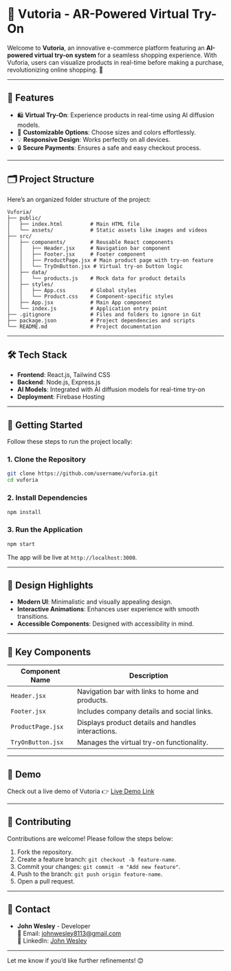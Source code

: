 # 📸 Vutoria - AR-Powered Virtual Try-On

Welcome to **Vutoria**, an innovative e-commerce platform featuring an **AI-powered virtual try-on system** for a seamless shopping experience. With Vuforia, users can visualize products in real-time before making a purchase, revolutionizing online shopping. 🚀

---

## 🌟 Features

- 🛍 **Virtual Try-On**: Experience products in real-time using AI diffusion models.
- 🎨 **Customizable Options**: Choose sizes and colors effortlessly.
- 💡 **Responsive Design**: Works perfectly on all devices.
- 🔒 **Secure Payments**: Ensures a safe and easy checkout process.

---

## 🗂 Project Structure

Here’s an organized folder structure of the project:

```plaintext
Vuforia/
├── public/
│   ├── index.html         # Main HTML file
│   └── assets/            # Static assets like images and videos
├── src/
│   ├── components/        # Reusable React components
│   │   ├── Header.jsx     # Navigation bar component
│   │   ├── Footer.jsx     # Footer component
│   │   ├── ProductPage.jsx # Main product page with try-on feature
│   │   └── TryOnButton.jsx # Virtual try-on button logic
│   ├── data/
│   │   └── products.js    # Mock data for product details
│   ├── styles/
│   │   ├── App.css        # Global styles
│   │   └── Product.css    # Component-specific styles
│   ├── App.jsx            # Main App component
│   └── index.js           # Application entry point
├── .gitignore             # Files and folders to ignore in Git
├── package.json           # Project dependencies and scripts
└── README.md              # Project documentation
```

---

## 🛠️ Tech Stack

- **Frontend**: React.js, Tailwind CSS
- **Backend**: Node.js, Express.js
- **AI Models**: Integrated with AI diffusion models for real-time try-on
- **Deployment**: Firebase Hosting

---

## 🚀 Getting Started

Follow these steps to run the project locally:

### 1. Clone the Repository

```bash
git clone https://github.com/username/vuforia.git
cd vuforia
```

### 2. Install Dependencies

```bash
npm install
```

### 3. Run the Application

```bash
npm start
```

The app will be live at `http://localhost:3000`.

---

## 🎨 Design Highlights

- **Modern UI**: Minimalistic and visually appealing design.
- **Interactive Animations**: Enhances user experience with smooth transitions.
- **Accessible Components**: Designed with accessibility in mind.

---

## 📂 Key Components

| Component Name    | Description                                       |
|-------------------|---------------------------------------------------|
| `Header.jsx`      | Navigation bar with links to home and products.  |
| `Footer.jsx`      | Includes company details and social links.       |
| `ProductPage.jsx` | Displays product details and handles interactions. |
| `TryOnButton.jsx` | Manages the virtual try-on functionality.         |

---

## 📸 Demo

Check out a live demo of Vutoria 👉 [Live Demo Link](https://vuforia-demo.web.app/)

---

## 🤝 Contributing

Contributions are welcome! Please follow the steps below:

1. Fork the repository.
2. Create a feature branch: `git checkout -b feature-name`.
3. Commit your changes: `git commit -m "Add new feature"`.
4. Push to the branch: `git push origin feature-name`.
5. Open a pull request.

---

## 📧 Contact

- **John Wesley** - Developer  
  📩 Email: [johnwesley8113@gmail.com](mailto:johnwesley8113@gmail.com)  
  🔗 LinkedIn: [John Wesley](https://www.linkedin.com/in/john-wesley-6707ab258/)

---

Let me know if you’d like further refinements! 😊
